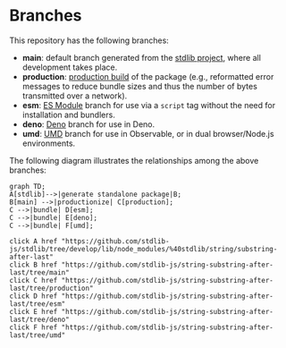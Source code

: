 <!--

@license Apache-2.0

Copyright (c) 2022 The Stdlib Authors.

Licensed under the Apache License, Version 2.0 (the "License");
you may not use this file except in compliance with the License.
You may obtain a copy of the License at

    http://www.apache.org/licenses/LICENSE-2.0

Unless required by applicable law or agreed to in writing, software
distributed under the License is distributed on an "AS IS" BASIS,
WITHOUT WARRANTIES OR CONDITIONS OF ANY KIND, either express or implied.
See the License for the specific language governing permissions and
limitations under the License.

-->

# Branches

This repository has the following branches:

-   **main**: default branch generated from the [stdlib project][stdlib-url], where all development takes place.
-   **production**: [production build][production-url] of the package (e.g., reformatted error messages to reduce bundle sizes and thus the number of bytes transmitted over a network).
-   **esm**: [ES Module][esm-url] branch for use via a `script` tag without the need for installation and bundlers.
-   **deno**: [Deno][deno-url] branch for use in Deno.
-   **umd**: [UMD][umd-url] branch for use in Observable, or in dual browser/Node.js environments.

The following diagram illustrates the relationships among the above branches:

```mermaid
graph TD;
A[stdlib]-->|generate standalone package|B;
B[main] -->|productionize| C[production];
C -->|bundle| D[esm];
C -->|bundle| E[deno];
C -->|bundle| F[umd];

click A href "https://github.com/stdlib-js/stdlib/tree/develop/lib/node_modules/%40stdlib/string/substring-after-last"
click B href "https://github.com/stdlib-js/string-substring-after-last/tree/main"
click C href "https://github.com/stdlib-js/string-substring-after-last/tree/production"
click D href "https://github.com/stdlib-js/string-substring-after-last/tree/esm"
click E href "https://github.com/stdlib-js/string-substring-after-last/tree/deno"
click F href "https://github.com/stdlib-js/string-substring-after-last/tree/umd"
```

[stdlib-url]: https://github.com/stdlib-js/stdlib/tree/develop/lib/node_modules/%40stdlib/string/substring-after-last
[production-url]: https://github.com/stdlib-js/string-substring-after-last/tree/production
[deno-url]: https://github.com/stdlib-js/string-substring-after-last/tree/deno
[umd-url]: https://github.com/stdlib-js/string-substring-after-last/tree/umd
[esm-url]: https://github.com/stdlib-js/string-substring-after-last/tree/esm